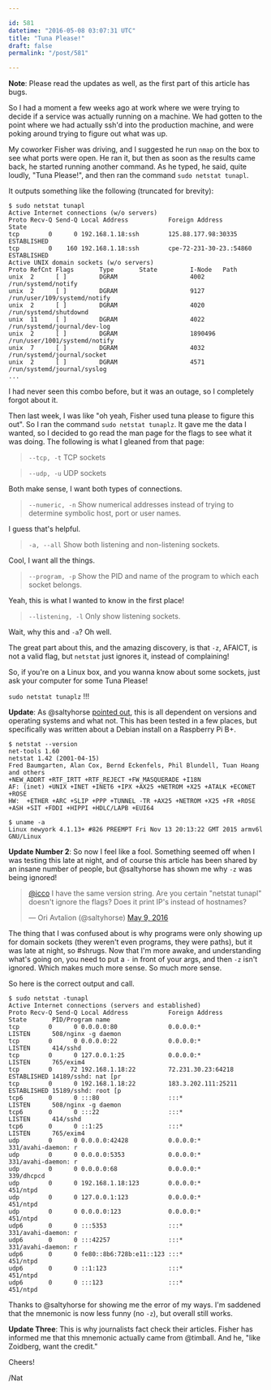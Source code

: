 ```yaml
---

id: 581
datetime: "2016-05-08 03:07:31 UTC"
title: "Tuna Please!"
draft: false
permalink: "/post/581"

---
```


**Note**: Please read the updates as well, as the first part of this article has bugs.

So I had a moment a few weeks ago at work where we were trying to decide if a service was actually running on a machine. We had gotten to the point where we had actually ssh'd into the production machine, and were poking around trying to figure out what was up.

My coworker Fisher was driving, and I suggested he run `nmap` on the box to see what ports were open. He ran it, but then as soon as the results came back, he started running another command. As he typed, he said, quite loudly, "Tuna Please!", and then ran the command `sudo netstat tunapl`.

It outputs something like the following (truncated for brevity):

```shell
$ sudo netstat tunapl
Active Internet connections (w/o servers)
Proto Recv-Q Send-Q Local Address           Foreign Address         State
tcp        0      0 192.168.1.18:ssh        125.88.177.98:30335     ESTABLISHED
tcp        0    160 192.168.1.18:ssh        cpe-72-231-30-23.:54860 ESTABLISHED
Active UNIX domain sockets (w/o servers)
Proto RefCnt Flags       Type       State         I-Node   Path
unix  2      [ ]         DGRAM                    4002     /run/systemd/notify
unix  2      [ ]         DGRAM                    9127     /run/user/109/systemd/notify
unix  2      [ ]         DGRAM                    4020     /run/systemd/shutdownd
unix  11     [ ]         DGRAM                    4022     /run/systemd/journal/dev-log
unix  2      [ ]         DGRAM                    1890496  /run/user/1001/systemd/notify
unix  7      [ ]         DGRAM                    4032     /run/systemd/journal/socket
unix  2      [ ]         DGRAM                    4571     /run/systemd/journal/syslog
...
```

I had never seen this combo before, but it was an outage, so I completely forgot about it. 

Then last week, I was like "oh yeah, Fisher used tuna please to figure this out". So I ran the command `sudo netstat tunaplz`. It gave me the data I wanted, so I decided to go read the man page for the flags to see what it was doing. The following is what I gleaned from that page:

 > `--tcp, -t` TCP sockets

 > `--udp, -u` UDP sockets

Both make sense, I want both types of connections.

 > `--numeric, -n` Show numerical addresses instead of trying to determine symbolic host, port or user names.

I guess that's helpful.

 > `-a, --all` Show both listening and non-listening sockets.

Cool, I want all the things.

 > `--program, -p` Show the PID and name of the program to which each socket belongs.

Yeah, this is what I wanted to know in the first place!

 > `--listening, -l` Only show listening sockets.

Wait, why this and `-a`? Oh well.

The great part about this, and the amazing discovery, is that `-z`, AFAICT, is not a valid flag, but `netstat` just ignores it, instead of complaining!

So, if you're on a Linux box, and you wanna know about some sockets, just ask your computer for some Tuna Please!

`sudo netstat tunaplz` !!!

**Update**: As @saltyhorse [pointed out](https://twitter.com/saltyhorse/status/729296565983121409), this is all dependent on versions and operating systems and what not. This has been tested in a few places, but specifically was written about a Debian install on a Raspberry Pi B+.

```shell
$ netstat --version
net-tools 1.60
netstat 1.42 (2001-04-15)
Fred Baumgarten, Alan Cox, Bernd Eckenfels, Phil Blundell, Tuan Hoang and others
+NEW_ADDRT +RTF_IRTT +RTF_REJECT +FW_MASQUERADE +I18N
AF: (inet) +UNIX +INET +INET6 +IPX +AX25 +NETROM +X25 +ATALK +ECONET +ROSE
HW:  +ETHER +ARC +SLIP +PPP +TUNNEL -TR +AX25 +NETROM +X25 +FR +ROSE +ASH +SIT +FDDI +HIPPI +HDLC/LAPB +EUI64

$ uname -a
Linux newyork 4.1.13+ #826 PREEMPT Fri Nov 13 20:13:22 GMT 2015 armv6l GNU/Linux
```


**Update Number 2**: So now I feel like a fool. Something seemed off when I was testing this late at night, and of course this article has been shared by an insane number of people, but @saltyhorse has shown me why `-z` was being ignored!

<blockquote class="twitter-tweet" data-conversation="none" data-lang="en"><p lang="en" dir="ltr"><a href="https://twitter.com/icco">@icco</a> I have the same version string. Are you certain &quot;netstat tunapl&quot; doesn&#39;t ignore the flags? Does it print IP&#39;s instead of hostnames?</p>&mdash; Ori Avtalion (@saltyhorse) <a href="https://twitter.com/saltyhorse/status/729570333762686976">May 9, 2016</a></blockquote>

The thing that I was confused about is why programs were only showing up for domain sockets (they weren't even programs, they were paths), but it was late at night, so #shrugs. Now that I'm more awake, and understanding what's going on, you need to put a `-` in front of your args, and then `-z` isn't ignored. Which makes much more sense. So much more sense.

So here is the correct output and call.

```shell
$ sudo netstat -tunapl
Active Internet connections (servers and established)
Proto Recv-Q Send-Q Local Address           Foreign Address         State       PID/Program name
tcp        0      0 0.0.0.0:80              0.0.0.0:*               LISTEN      508/nginx -g daemon
tcp        0      0 0.0.0.0:22              0.0.0.0:*               LISTEN      414/sshd
tcp        0      0 127.0.0.1:25            0.0.0.0:*               LISTEN      765/exim4
tcp        0     72 192.168.1.18:22         72.231.30.23:64218      ESTABLISHED 14189/sshd: nat [pr
tcp        0      0 192.168.1.18:22         183.3.202.111:25211     ESTABLISHED 15189/sshd: root [p
tcp6       0      0 :::80                   :::*                    LISTEN      508/nginx -g daemon
tcp6       0      0 :::22                   :::*                    LISTEN      414/sshd
tcp6       0      0 ::1:25                  :::*                    LISTEN      765/exim4
udp        0      0 0.0.0.0:42428           0.0.0.0:*                           331/avahi-daemon: r
udp        0      0 0.0.0.0:5353            0.0.0.0:*                           331/avahi-daemon: r
udp        0      0 0.0.0.0:68              0.0.0.0:*                           339/dhcpcd
udp        0      0 192.168.1.18:123        0.0.0.0:*                           451/ntpd
udp        0      0 127.0.0.1:123           0.0.0.0:*                           451/ntpd
udp        0      0 0.0.0.0:123             0.0.0.0:*                           451/ntpd
udp6       0      0 :::5353                 :::*                                331/avahi-daemon: r
udp6       0      0 :::42257                :::*                                331/avahi-daemon: r
udp6       0      0 fe80::8b6:728b:e11::123 :::*                                451/ntpd
udp6       0      0 ::1:123                 :::*                                451/ntpd
udp6       0      0 :::123                  :::*                                451/ntpd
```

Thanks to @saltyhorse for showing me the error of my ways. I'm saddened that the mnemonic is now less funny (no `-z`), but overall still works.

**Update Three**: This is why journalists fact check their articles. Fisher has informed me that this mnemonic actually came from @timball. And he, "like Zoidberg, want the credit."

Cheers!

/Nat


